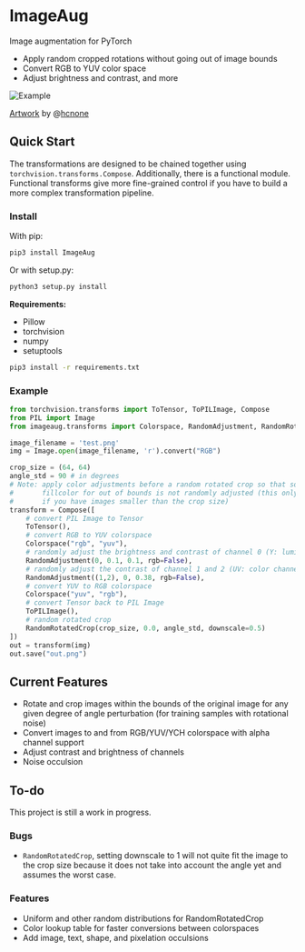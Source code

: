 # ImageAug
Image augmentation for PyTorch

* Apply random cropped rotations without going out of image bounds
* Convert RGB to YUV color space
* Adjust brightness and contrast, and more

![Example](https://i.imgur.com/lyINe9Z.gif "Example")

[Artwork](https://twitter.com/hcnone/status/1085740161600651269) by @[hcnone](https://twitter.com/hcnone)

## Quick Start

The transformations are designed to be chained together using `torchvision.transforms.Compose`. Additionally, there is a functional module. Functional transforms give more fine-grained control if you have to build a more complex transformation pipeline.

### Install

With pip:
```sh
pip3 install ImageAug
```
Or with setup.py:
```sh
python3 setup.py install
```
**Requirements:**

* Pillow
* torchvision
* numpy
* setuptools

```sh
pip3 install -r requirements.txt
```

### Example

```python
from torchvision.transforms import ToTensor, ToPILImage, Compose
from PIL import Image
from imageaug.transforms import Colorspace, RandomAdjustment, RandomRotatedCrop

image_filename = 'test.png'
img = Image.open(image_filename, 'r').convert("RGB")

crop_size = (64, 64)
angle_std = 90 # in degrees
# Note: apply color adjustments before a random rotated crop so that so that the
#       fillcolor for out of bounds is not randomly adjusted (this only applies
#       if you have images smaller than the crop size)
transform = Compose([
    # convert PIL Image to Tensor
    ToTensor(),
    # convert RGB to YUV colorspace
    Colorspace("rgb", "yuv"),
    # randomly adjust the brightness and contrast of channel 0 (Y: luminance)
    RandomAdjustment(0, 0.1, 0.1, rgb=False),
    # randomly adjust the contrast of channel 1 and 2 (UV: color channels)
    RandomAdjustment((1,2), 0, 0.38, rgb=False),
    # convert YUV to RGB colorspace
    Colorspace("yuv", "rgb"),
    # convert Tensor back to PIL Image
    ToPILImage(),
    # random rotated crop
    RandomRotatedCrop(crop_size, 0.0, angle_std, downscale=0.5)
])
out = transform(img)
out.save("out.png")
```

## Current Features
* Rotate and crop images within the bounds of the original image for any given degree of angle perturbation (for training samples with rotational noise)
* Convert images to and from RGB/YUV/YCH colorspace with alpha channel support
* Adjust contrast and brightness of channels
* Noise occulsion

## To-do

This project is still a work in progress.

### Bugs

* `RandomRotatedCrop`, setting downscale to 1 will not quite fit the image to the crop size because it does not take into account the angle yet and assumes the worst case.

### Features

* Uniform and other random distributions for RandomRotatedCrop
* Color lookup table for faster conversions between colorspaces
* Add image, text, shape, and pixelation occulsions